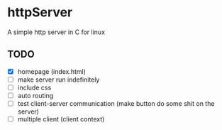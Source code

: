 # httpServer
A simple http server in C for linux

## TODO

- [x] homepage (index.html)
- [ ] make server run indefinitely
- [ ] include css
- [ ] auto routing
- [ ] test client-server communication (make button do some shit on the server)
- [ ] multiple client (client context)
